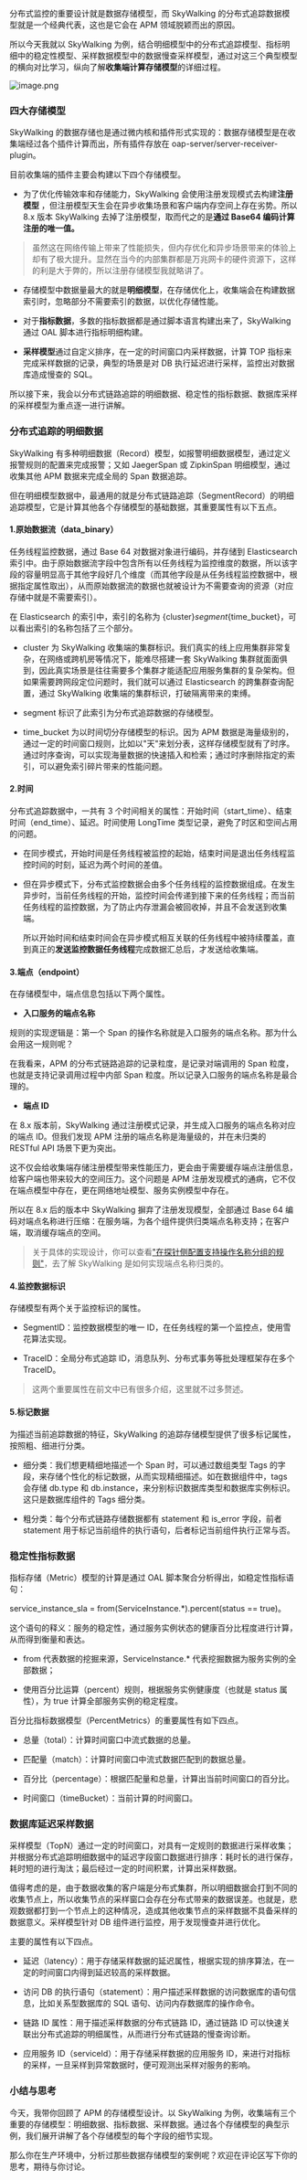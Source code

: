 分布式监控的重要设计就是数据存储模型，而 SkyWalking 的分布式追踪数据模型就是一个经典代表，这也是它会在 APM 领域脱颖而出的原因。

所以今天我就以 SkyWalking 为例，结合明细模型中的分布式追踪模型、指标明细中的稳定性模型、采样数据模型中的数据慢查采样模型，通过对这三个典型模型的横向对比学习，纵向了解**收集端计算存储模型**的详细过程。

![image.png](https://s0.lgstatic.com/i/image6/M00/3F/EB/CioPOWCiL-yAZUXkAACQtA8ELOs406.png)

### 四大存储模型

SkyWalking 的数据存储也是通过微内核和插件形式实现的：数据存储模型是在收集端经过各个插件计算而出，所有插件存放在 oap-server/server-receiver-plugin。

目前收集端的插件主要会构建以下四个存储模型。

* 为了优化传输效率和存储能力，SkyWalking 会使用注册发现模式去构建**注册模型** ，但注册模型天生会在异步收集场景和客户端内存空间上存在劣势。所以 8.x 版本 SkyWalking 去掉了注册模型，取而代之的是**通过 Base64 编码计算注册的唯一值。**

> 虽然这在网络传输上带来了性能损失，但内存优化和异步场景带来的体验上却有了极大提升。显然在当今的内部集群都是万兆网卡的硬件资源下，这样的利是大于弊的，所以注册存储模型我就略讲了。

* 存储模型中数据量最大的就是**明细模型**，在存储优化上，收集端会在构建数据索引时，忽略部分不需要索引的数据，以优化存储性能。

* 对于**指标数据**，多数的指标数据都是通过脚本语言构建出来了，SkyWalking 通过 OAL 脚本进行指标明细构建。

* **采样模型**通过自定义排序，在一定的时间窗口内采样数据，计算 TOP 指标来完成采样数据的记录，典型的场景是对 DB 执行延迟进行采样，监控出对数据库造成慢查的 SQL。

所以接下来，我会以分布式链路追踪的明细数据、稳定性的指标数据、数据库采样的采样模型为重点逐一进行讲解。

### 分布式追踪的明细数据

SkyWalking 有多种明细数据（Record）模型，如报警明细数据模型，通过定义报警规则的配置来完成报警；又如 JaegerSpan 或 ZipkinSpan 明细模型，通过收集其他 APM 数据来完成全局的 Span 数据追踪。

但在明细模型数据中，最通用的就是分布式链路追踪（SegmentRecord）的明细追踪模型，它是计算其他各个存储模型的基础数据，其重要属性有以下五点。

#### 1.原始数据流（data_binary）

任务线程监控数据，通过 Base 64 对数据对象进行编码，并存储到 Elasticsearch 索引中。由于原始数据流字段中包含所有以任务线程为监控维度的数据，所以该字段的容量明显高于其他字段好几个维度（而其他字段是从任务线程监控数据中，根据指定属性取出），从而原始数据流的数据也就被设计为不需要查询的资源（对应存储中就是不需要索引）。

在 Elasticsearch 的索引中，索引的名称为 {cluster}*segment*{time_bucket}，可以看出索引的名称包括了三个部分。

* cluster 为 SkyWalking 收集端的集群标识。我们真实的线上应用集群非常复杂，在网络或跨机房等情况下，能难尽搭建一套 SkyWalking 集群就面面俱到，因此真实场景是往往需要多个集群才能适配应用服务集群的复杂架构。但如果需要跨网段定位问题时，我们就可以通过 Elasticsearch 的跨集群查询配置，通过 SkyWalking 收集端的集群标识，打破隔离带来的束缚。

* segment 标识了此索引为分布式追踪数据的存储模型。

* time_bucket 为以时间切分存储模型的标识。因为 APM 数据是海量级别的，通过一定的时间窗口规则，比如以"天"来划分表，这样存储模型就有了时序。通过时序查询，可以实现海量数据的快速插入和检索；通过时序删除指定的索引，可以避免索引碎片带来的性能问题。

#### 2.时间

分布式追踪数据中，一共有 3 个时间相关的属性：开始时间（start_time）、结束时间（end_time）、延迟。时间使用 LongTime 类型记录，避免了时区和空间占用的问题。

* 在同步模式，开始时间是任务线程被监控的起始，结束时间是退出任务线程监控时间的时刻，延迟为两个时间的差值。

* 但在异步模式下，分布式监控数据会由多个任务线程的监控数据组成。在发生异步时，当前任务线程的开始，监控时间会传递到接下来的任务线程；而当前任务线程的监控数据，为了防止内存泄漏会被回收掉，并且不会发送到收集端。  

  所以开始时间和结束时间会在异步模式相互关联的任务线程中被持续覆盖，直到真正的**发送监控数据任务线程**完成数据汇总后，才发送给收集端。

#### 3.端点（endpoint）

在存储模型中，端点信息包括以下两个属性。

* **入口服务的端点名称**

规则的实现逻辑是：第一个 Span 的操作名称就是入口服务的端点名称。那为什么会用这一规则呢？

在我看来，APM 的分布式链路追踪的记录粒度，是记录对端调用的 Span 粒度，也就是支持记录调用过程中内部 Span 粒度。所以记录入口服务的端点名称是最合理的。

* **端点 ID**

在 8.x 版本前，SkyWalking 通过注册模式记录，并生成入口服务的端点名称对应的端点 ID。但我们发现 APM 注册的端点名称是海量级的，并在未归类的 RESTful API 场景下更为突出。

这不仅会给收集端存储注册模型带来性能压力，更会由于需要缓存端点注册信息，给客户端也带来较大的空间压力。这个问题是 APM 注册发现模式的通病，它不仅在端点模型中存在，更在网络地址模型、服务实例模型中存在。

所以在 8.x 后的版本中 SkyWalking 摒弃了注册发现模型，全部通过 Base 64 编码对端点名称进行压缩：在服务端，为各个组件提供归类端点名称支持；在客户端，取消缓存端点的空间。
> 关于具体的实现设计，你可以查看["在探针侧配置支持操作名称分组的规则"](https://github.com/apache/skywalking/pull/3299?fileGuid=xxQTRXtVcqtHK6j8)，去了解 SkyWalking 是如何实现端点名称归类的。

#### 4.监控数据标识

存储模型有两个关于监控标识的属性。

* SegmentID：监控数据模型的唯一 ID，在任务线程的第一个监控点，使用雪花算法实现。

* TraceID：全局分布式追踪 ID，消息队列、分布式事务等批处理框架存在多个 TraceID。

> 这两个重要属性在前文中已有很多介绍，这里就不过多赘述。

#### 5.标记数据

为描述当前追踪数据的特征，SkyWalking 的追踪存储模型提供了很多标记属性，按照粗、细进行分类。

* 细分类：我们想更精细地描述一个 Span 时，可以通过数组类型 Tags 的字段，来存储个性化的标记数据，从而实现精细描述。如在数据组件中，tags 会存储 db.type 和 db.instance，来分别标识数据库类型和数据库实例标识。这只是数据库组件的 Tags 细分类。

* 粗分类：每个分布式链路存储数据都有 statement 和 is_error 字段，前者 statement 用于标记当前组件的执行语句，后者标记当前组件执行正常与否。

### 稳定性指标数据

指标存储（Metric）模型的计算是通过 OAL 脚本聚合分析得出，如稳定性指标语句：

service_instance_sla = from(ServiceInstance.\*).percent(status == true)。

这个语句的释义：服务的稳定性，通过服务实例状态的健康百分比程度进行计算，从而得到衡量和表达。

* from 代表数据的挖掘来源，ServiceInstance.\* 代表挖掘数据为服务实例的全部数据；

* 使用百分比运算（percent）规则，根据服务实例健康度（也就是 status 属性），为 true 计算全部服务实例的稳定程度。

百分比指标数据模型（PercentMetrics）的重要属性有如下四点。

* 总量（total）：计算时间窗口中流式数据的总量。

* 匹配量（match）：计算时间窗口中流式数据匹配到的数据总量。

* 百分比（percentage）：根据匹配量和总量，计算出当前时间窗口的百分比。

* 时间窗口（timeBucket）：当前计算的时间窗口。

### 数据库延迟采样数据

采样模型（TopN）通过一定的时间窗口，对具有一定规则的数据进行采样收集；并根据分布式追踪明细数据中的延迟字段窗口数据进行排序：耗时长的进行保存，耗时短的进行淘汰；最后经过一定的时间积累，计算出采样数据。

值得考虑的是，由于数据收集的客户端是分布式集群，所以明细数据会打到不同的收集节点上，所以收集节点的采样窗口会存在分布式带来的数据误差。也就是，悲观数据都打到一个节点上的这种情况，造成其他收集节点的采样数据不具备采样的数据意义。采样模型针对 DB 组件进行监控，用于发现慢查并进行优化。

主要的属性有以下四点。

* 延迟（latency）：用于存储采样数据的延迟属性，根据实现的排序算法，在一定的时间窗口内得到延迟较高的采样数据。

* 访问 DB 的执行语句（statement）：用户描述采样数据的访问数据库的语句信息，比如关系型数据库的 SQL 语句、访问内存数据库的操作命令。

* 链路 ID 属性：用于描述采样数据的分布式链路 ID，通过链路 ID 可以快速关联出分布式追踪的明细属性，从而进行分布式链路的慢查询诊断。

* 应用服务 ID（serviceId）：用于存储采样数据的应用服务 ID，来进行对指标的采样，一旦采样到异常数据时，便可观测出采样对服务的影响。

### 小结与思考

今天，我带你回顾了 APM 的存储模型设计。以 SkyWalking 为例，收集端有三个重要的存储模型：明细数据、指标数据、采样数据。通过各个存储模型的典型示例，我们展开讲解了各个存储模型的每个字段的细节实现。

那么你在生产环境中，分析过那些数据存储模型的案例呢？欢迎在评论区写下你的思考，期待与你讨论。
